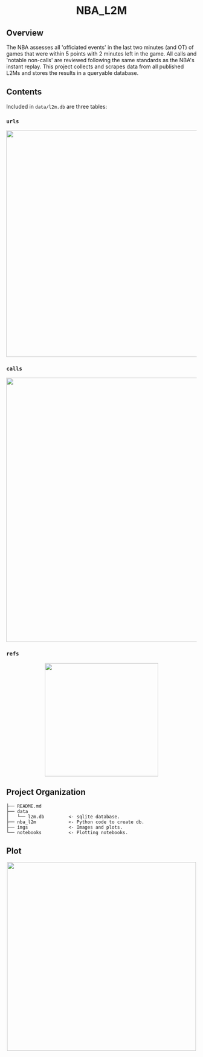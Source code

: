 <h1 align="center">
  NBA_L2M
</h1>

## Overview
The NBA assesses all 'officiated events' in the last two minutes (and OT) of games that were within 5 points with 2 minutes left in the game. All calls and 'notable non-calls' are reviewed following the same standards as the NBA's instant replay. This project collects and scrapes data from all published L2Ms and stores the results in a queryable database.

## Contents
Included in `data/l2m.db` are three tables:
### `urls`
<p align="center">
    <img width="600" src="https://github.com/jvani/NBA_L2M/blob/master/imgs/urls.png?raw=true"></img>
</p>

### `calls`
<p align="center">
    <img width="700" src="https://github.com/jvani/NBA_L2M/blob/master/imgs/calls.png?raw=true"></img>
</p>

### `refs`
<p align="center">
    <img width="300" src="https://github.com/jvani/NBA_L2M/blob/master/imgs/refs.png?raw=true"></img>
</p>

## Project Organization

    ├── README.md
    ├── data
    │   └── l2m.db         <- sqlite database.           
    ├── nba_l2m            <- Python code to create db.
    ├── imgs               <- Images and plots.
    └── notebooks          <- Plotting notebooks.

## Plot
<p align="center">
    <img width="500" src="https://github.com/jvani/NBA_L2M/blob/master/imgs/refs_incpg.png?raw=true"></img>
</p>
